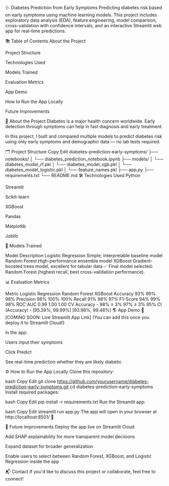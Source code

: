 🩺 Diabetes Prediction from Early Symptoms
Predicting diabetes risk based on early symptoms using machine learning models.
This project includes exploratory data analysis (EDA), feature engineering, model comparison, cross-validation with confidence intervals, and an interactive Streamlit web app for real-time predictions.

📚 Table of Contents
About the Project

Project Structure

Technologies Used

Models Trained

Evaluation Metrics

App Demo

How to Run the App Locally

Future Improvements

🧠 About the Project
Diabetes is a major health concern worldwide.
Early detection through symptoms can help in fast diagnosis and early treatment.

In this project, I built and compared multiple models to predict diabetes risk using only early symptoms and demographic data — no lab tests required.

🗂️ Project Structure
Copy
Edit
diabetes-prediction-early-symptoms/
├── notebooks/
│   └── diabetes_prediction_notebook.ipynb
├── models/
│   └── diabetes_model_rf.pkl
│   └── diabetes_model_xgb.pkl
│   └── diabetes_model_logistic.pkl
│   └── feature_names.pkl
├── app.py
├── requirements.txt
└── README.md
🛠️ Technologies Used
Python

Streamlit

Scikit-learn

XGBoost

Pandas

Matplotlib

Joblib

🤖 Models Trained

Model	Description
Logistic Regression	Simple, interpretable baseline model
Random Forest	High-performance ensemble model
XGBoost	Gradient-boosted trees model, excellent for tabular data
✅ Final model selected: Random Forest (highest recall, best cross-validation performance).

📊 Evaluation Metrics

Metric	Logistic Regression	Random Forest	XGBoost
Accuracy	93%	99%	98%
Precision	98%	100%	100%
Recall	91%	98%	97%
F1-Score	94%	99%	98%
ROC AUC	0.99	1.00	1.00
CV Accuracy	-	98% ± 3%	97% ± 3%
95% CI (Accuracy)	-	[95.39%, 99.99%]	[93.98%, 99.48%]
🌎 App Demo
🚀 [COMING SOON: Live Streamlit App Link]
(You can add this once you deploy it to Streamlit Cloud!)

In the app:

Users input their symptoms

Click Predict

See real-time prediction whether they are likely diabetic

⚙️ How to Run the App Locally
Clone this repository:

bash
Copy
Edit
git clone https://github.com/yourusername/diabetes-prediction-early-symptoms.git
cd diabetes-prediction-early-symptoms
Install required packages:

bash
Copy
Edit
pip install -r requirements.txt
Run the Streamlit app:

bash
Copy
Edit
streamlit run app.py
The app will open in your browser at http://localhost:8501/ 🎯

🚀 Future Improvements
Deploy the app live on Streamlit Cloud

Add SHAP explainability for more transparent model decisions

Expand dataset for broader generalization

Enable users to select between Random Forest, XGBoost, and Logistic Regression inside the app

📬 Contact
If you'd like to discuss this project or collaborate, feel free to connect!